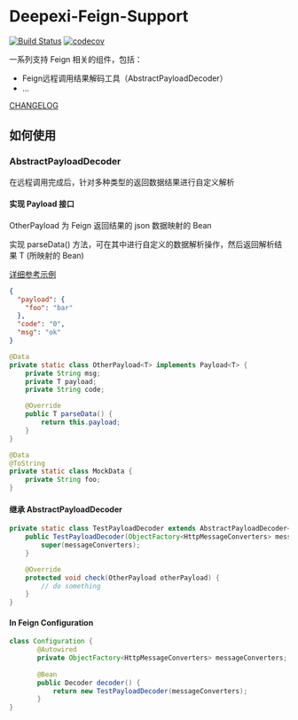 # Deepexi-Feign-Support

[![Build Status](https://travis-ci.org/deepexi/deepexi-feign-support.svg?branch=master)](https://travis-ci.org/deepexi/deepexi-feign-support)
[![codecov](https://codecov.io/gh/deepexi/deepexi-feign-support/branch/master/graph/badge.svg)](https://codecov.io/gh/deepexi/deepexi-feign-support)

一系列支持 Feign 相关的组件，包括：

- Feign远程调用结果解码工具（AbstractPayloadDecoder）
- ...

[CHANGELOG](./CHANGELOG.md)

## 如何使用

### AbstractPayloadDecoder

在远程调用完成后，针对多种类型的返回数据结果进行自定义解析

#### 实现 Payload<T> 接口

 OtherPayload 为 Feign 返回结果的 json 数据映射的 Bean
 
 实现 parseData() 方法，可在其中进行自定义的数据解析操作，然后返回解析结果 T (所映射的 Bean)
 
 [详细参考示例](https://github.com/deepexi/deepexi-feign-support/blob/master/src/main/test/java/com/deepexi/support/feign/AbstractPayloadDecoderTest.java)

```json
{
  "payload": {
    "foo": "bar"
  },
  "code": "0",
  "msg": "ok"
}
```

```java
@Data
private static class OtherPayload<T> implements Payload<T> {
    private String msg;
    private T payload;
    private String code;

    @Override
    public T parseData() {
        return this.payload;
    }
}

@Data
@ToString
private static class MockData {
    private String foo;
}
```

#### 继承 AbstractPayloadDecoder<T>

```java
private static class TestPayloadDecoder extends AbstractPayloadDecoder<OtherPayload> {
    public TestPayloadDecoder(ObjectFactory<HttpMessageConverters> messageConverters) {
        super(messageConverters);
    }

    @Override
    protected void check(OtherPayload otherPayload) {
        // do something
    }
}
```

#### In Feign Configuration

```java
class Configuration {
       @Autowired
       private ObjectFactory<HttpMessageConverters> messageConverters;
      
       @Bean
       public Decoder decoder() {
           return new TestPayloadDecoder(messageConverters);
       }
}
```

